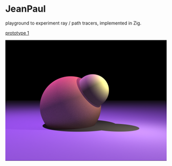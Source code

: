 # JeanPaul

playground to experiment ray / path tracers, implemented in Zig.

[prototype 1](proto_1/README.md)

![render](historic/proto_1_r7.png)


